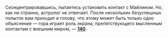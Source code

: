 Сконцентрировавшись, пытаетесь установить контакт с Майлином. Но, как ни странно, астролог не отвечает. После нескольких безуспешных попыток вам приходит в голову, что этому может быть только одно объяснение — гора играет роль экрана, препятствующего мысленным контактам с внешним миром, — [**140**](#n_140).


